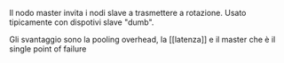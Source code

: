Il nodo master invita i nodi slave a trasmettere a rotazione. Usato tipicamente con dispotivi slave "dumb".

Gli svantaggio sono la pooling overhead, la [[latenza]] e il master che è il single point of failure